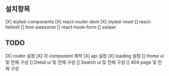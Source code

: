 ## 설치항목

[X] styled-components
[X] react-router-dom
[X] styled-reset
[] react-helmet
[] font-awesome
[] react-hook-form
[] swiper

## TODO

[X] router 설정
[X] 각 component 제작
[X] api 설정
[X] loading 설정
[] Home ui 및 전체 구성
[] Detail ui 및 전체 구성
[] Search ui 및 전체 구성
[] 404 page 및 전체 구성
